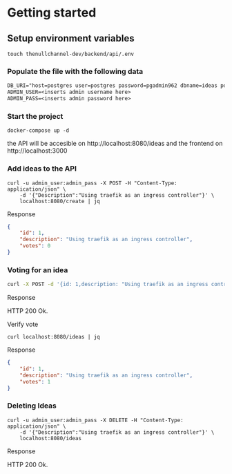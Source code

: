 # Getting started 

## Setup environment variables 

`touch thenullchannel-dev/backend/api/.env`


### Populate the file with the following data
``` txt
DB_URI="host=postgres user=postgres password=pgadmin962 dbname=ideas port=5432 sslmode=disable"
ADMIN_USER=<inserts admin username here>
ADMIN_PASS=<inserts admin password here>
```

### Start the project
` docker-compose up -d ` 

the API will be accesible on http://localhost:8080/ideas and the frontend on http://localhost:3000


### Add ideas to the API
``` shell
curl -u admin_user:admin_pass -X POST -H "Content-Type: application/json" \
    -d '{"Description":"Using traefik as an ingress controller"}' \
    localhost:8080/create | jq
```

Response 
``` json 
{
    "id": 1,
    "description": "Using traefik as an ingress controller",
    "votes": 0
}
```


### Voting for an idea

``` bash 
curl -X POST -d '{id: 1,description: "Using traefik as an ingress controller",votes: 0}' localhost:8080/vote | jq 
```
Response 

HTTP 200 Ok.

Verify vote 

` curl localhost:8080/ideas | jq `

Response

``` json 
{
    "id": 1,
    "description": "Using traefik as an ingress controller",
    "votes": 1
}
```


### Deleting Ideas

``` shell
curl -u admin_user:admin_pass -X DELETE -H "Content-Type: application/json" \
    -d '{"Description":"Using traefik as an ingress controller"}' \
    localhost:8080/ideas 
```
Response 

HTTP 200 Ok.










